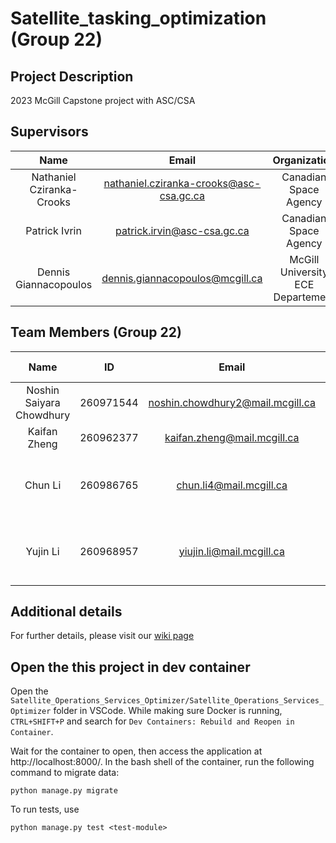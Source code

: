 # Satellite_tasking_optimization (Group 22)

## Project Description
2023 McGill Capstone project with ASC/CSA

## Supervisors
| Name                      |                  Email                  |          Organization             |
|:-------------------------:|:---------------------------------------:|:---------------------------------:|
| Nathaniel Cziranka-Crooks | nathaniel.cziranka-crooks@asc-csa.gc.ca |        Canadian Space Agency      |
| Patrick Ivrin             |       patrick.irvin@asc-csa.gc.ca       |        Canadian Space Agency      |
| Dennis Giannacopoulos     |    dennis.giannacopoulos@mcgill.ca      | McGill University ECE Departement |


## Team Members (Group 22)
| Name                      | ID        | Email                                  |                   Major & Minor                        |                 GitHub Profile                |
|:-------------------------:|:---------:|:--------------------------------------:|:------------------------------------------------------:|:---------------------------------------------:|
| Noshin Saiyara Chowdhury  | 260971544 | noshin.chowdhury2@mail.mcgill.ca       | Computer Engineering                                   | [Noshin03](https://github.com/Noshin03)       |
| Kaifan Zheng              | 260962377 | kaifan.zheng@mail.mcgill.ca            | Computer Engineering                                   | [kaifanzheng](https://github.com/kaifanzheng) |
| Chun Li                   | 260986765 | chun.li4@mail.mcgill.ca                | Software Engineering & Applied Artificial Intelligence | [chun-li9](https://github.com/chun-li9)       |
| Yujin Li                  | 260968957 | yiujin.li@mail.mcgill.ca               | Software Engineering & Applied Artificial Intelligence | [YuJ-Li](https://github.com/YuJ-Li)           |

## Additional details
For further details, please visit our [wiki page](https://github.com/YuJ-Li/Satellite_tasking_optimization/wiki)

## Open the this project in dev container
Open the `Satellite_Operations_Services_Optimizer/Satellite_Operations_Services_Optimizer` folder in VSCode. While making sure Docker is running, `CTRL+SHIFT+P` and search for `Dev Containers: Rebuild and Reopen in Container`.

Wait for the container to open, then access the application at http://localhost:8000/. In the bash shell of the container, run the following command to migrate data:

```
python manage.py migrate
```

To run tests, use

```
python manage.py test <test-module>
```

